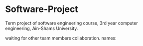 # Software-Project
Term project of software engineering course, 3rd year computer engineering, Ain-Shams University.

waiting for other team members collaboration.
names:
